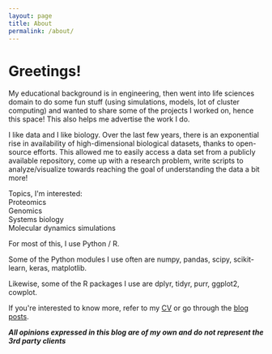 ```yaml
---
layout: page
title: About
permalink: /about/
---
```


# Greetings!   

My educational background is in engineering, then went into life sciences domain to do some fun stuff (using simulations, models, lot of cluster computing) and wanted to share some of the projects I worked on, hence this space! This also helps me advertise the work I do.

I like data and I like biology. Over the last few years, there is an exponential rise in availability of high-dimensional biological datasets, thanks to open-source efforts. This allowed me to easily access a data set from a publicly available repository, come up with a research problem, write scripts to analyze/visualize towards reaching the goal of understanding the data a bit more!

Topics, I'm interested:  
Proteomics  
Genomics  
Systems biology  
Molecular dynamics simulations  


For most of this, I use Python / R.  

Some of the Python modules I use often are numpy, pandas, scipy, scikit-learn, keras, matplotlib.  

Likewise, some of the R packages I use are dplyr, tidyr, purr, ggplot2, cowplot.  

If you're interested to know more, refer to my [CV](/cv) or go through the [blog posts](/).  


**_All opinions expressed in this blog are of my own and do not represent the 3rd party clients_**

